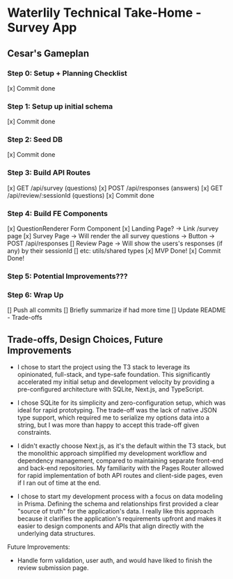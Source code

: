 # Waterlily Technical Take-Home - Survey App

## Cesar's Gameplan

### Step 0: Setup + Planning Checklist
[x] Commit done

### Step 1: Setup up initial schema
[x] Commit done

### Step 2: Seed DB
[x] Commit done

### Step 3: Build API Routes
[x] GET /api/survey (questions)
[x] POST /api/responses (answers)
[x] GET /api/review/:sessionId (questions)
[x] Commit done

### Step 4: Build FE Components
[x] QuestionRenderer Form Component
[x] Landing Page? -> Link /survey page
[x] Survey Page -> Will render the all survey questions -> Button -> POST /api/responses
[] Review Page -> Will show the users's responses (if any) by their sessionId
[] etc: utils/shared types
[x] MVP Done!
[x] Commit Done!

### Step 5: Potential Improvements???

### Step 6: Wrap Up
[] Push all commits
[] Briefly summarize if had more time
[] Update README - Trade-offs

## Trade-offs, Design Choices, Future Improvements
- I chose to start the project using the T3 stack to leverage its opinionated, full-stack, and type-safe foundation. This significantly accelerated my initial setup and development velocity by providing a pre-configured architecture with SQLite, Next.js, and TypeScript.

- I chose SQLite for its simplicity and zero-configuration setup, which was ideal for rapid prototyping. The trade-off was the lack of native JSON type support, which required me to serialize my options data into a string, but I was more than happy to accept this trade-off given constraints.

- I didn't exactly choose Next.js, as it's the default within the T3 stack, but the monolithic approach simplified my development workflow and dependency management, compared to maintaining separate front-end and back-end repositories. My familiarity with the Pages Router allowed for rapid implementation of both API routes and client-side pages, even if I ran out of time at the end.

- I chose to start my development process with a focus on data modeling in Prisma. Defining the schema and relationships first provided a clear "source of truth" for the application's data. I really like this approach because it clarifies the application's requirements upfront and makes it easier to design components and APIs that align directly with the underlying data structures.

Future Improvements: 
- Handle form validation, user auth, and would have liked to finish the review submission page.
